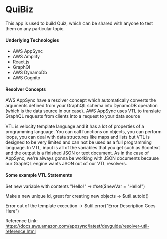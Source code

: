 # QuiBiz

This app is used to build Quiz, which can be shared with anyone to test them on any particular topic.

#### Underlying Technologies

- AWS AppSync
- AWS Amplify
- React.js
- GraphQl
- AWS DynamoDb
- AWS Cognito

#### Resolver Concepts

AWS AppSync have a resolver concept which automatically converts the arguments defined from your GraphQL schema into DynamoDB operation (which is the data source in our case). AWS AppSync uses VTL to translate GraphQL requests from clients into a request to your data source

VTL is velocity template language and it has a lot of properties of a programming language. You can call functions on objects, you can perform loops, you can deal with data structures like maps and lists but VTL is designed to be very limited and can not be used as a full programming language. In VTL, input is all of the variables that you get such as $context and the output is a finished JSON or text document. As in the case of AppSync, we're always gonna be working with JSON documents because our GraphQL engine wants JSON out of our VTL resolvers.

#### Some example VTL Statements

Set new variable with contents "Hello!" ->  #set(\$newVar = "Hello!")

Make a new unique Id, great for creating new objects -> $util.autoId()

Error out of the template execution -> $util.error("Error Description Goes Here")

Reference Link: https://docs.aws.amazon.com/appsync/latest/devguide/resolver-util-reference.html
